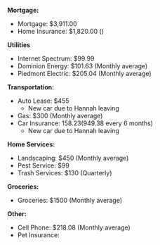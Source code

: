 

**Mortgage:**
- Mortgage: $3,911.00 
- Home Insurance: $1,820.00 ()

**Utilities**
- Internet Spectrum: $99.99
- Dominion Energy: $101.63 (Monthly average)
- Piedmont Electric: $205.04 (Monthly average)

**Transportation:** 
- Auto Lease: $455 
	- New car due to Hannah leaving
- Gas: $300 (Monthly average)
- Car Insurance: $158.23 ($949.38 every 6 months)
	- New car due to Hannah leaving

**Home Services:**
- Landscaping: $450 (Monthly average)
- Pest Service: $99 
- Trash Services: $130 (Quarterly)

**Groceries:**
- Groceries: $1500 (Monthly average)


**Other:**
- Cell Phone: $218.08 (Monthly average)
- Pet Insurance: 